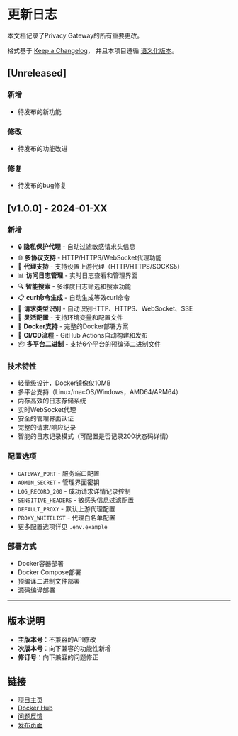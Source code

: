 # 更新日志

本文档记录了Privacy Gateway的所有重要更改。

格式基于 [Keep a Changelog](https://keepachangelog.com/zh-CN/1.0.0/)，
并且本项目遵循 [语义化版本](https://semver.org/lang/zh-CN/)。

## [Unreleased]

### 新增
- 待发布的新功能

### 修改
- 待发布的功能改进

### 修复
- 待发布的bug修复

## [v1.0.0] - 2024-01-XX

### 新增
- 🔒 **隐私保护代理** - 自动过滤敏感请求头信息
- 🌐 **多协议支持** - HTTP/HTTPS/WebSocket代理功能
- 🚀 **代理支持** - 支持设置上游代理（HTTP/HTTPS/SOCKS5）
- 📊 **访问日志管理** - 实时日志查看和管理界面
- 🔍 **智能搜索** - 多维度日志筛选和搜索功能
- 📋 **curl命令生成** - 自动生成等效curl命令
- 🎯 **请求类型识别** - 自动识别HTTP、HTTPS、WebSocket、SSE
- 🔧 **灵活配置** - 支持环境变量和配置文件
- 🐳 **Docker支持** - 完整的Docker部署方案
- 🔄 **CI/CD流程** - GitHub Actions自动构建和发布
- 📦 **多平台二进制** - 支持6个平台的预编译二进制文件

### 技术特性
- 轻量级设计，Docker镜像仅10MB
- 多平台支持（Linux/macOS/Windows，AMD64/ARM64）
- 内存高效的日志存储系统
- 实时WebSocket代理
- 安全的管理界面认证
- 完整的请求/响应记录
- 智能的日志记录模式（可配置是否记录200状态码详情）

### 配置选项
- `GATEWAY_PORT` - 服务端口配置
- `ADMIN_SECRET` - 管理界面密钥
- `LOG_RECORD_200` - 成功请求详情记录控制
- `SENSITIVE_HEADERS` - 敏感头信息过滤配置
- `DEFAULT_PROXY` - 默认上游代理配置
- `PROXY_WHITELIST` - 代理白名单配置
- 更多配置选项详见 `.env.example`

### 部署方式
- Docker容器部署
- Docker Compose部署
- 预编译二进制文件部署
- 源码编译部署

---

## 版本说明

- **主版本号**：不兼容的API修改
- **次版本号**：向下兼容的功能性新增
- **修订号**：向下兼容的问题修正

## 链接

- [项目主页](https://github.com/Jesn/PrivacyGateway)
- [Docker Hub](https://hub.docker.com/r/richpeople/privacy-gateway)
- [问题反馈](https://github.com/Jesn/PrivacyGateway/issues)
- [发布页面](https://github.com/Jesn/PrivacyGateway/releases)
